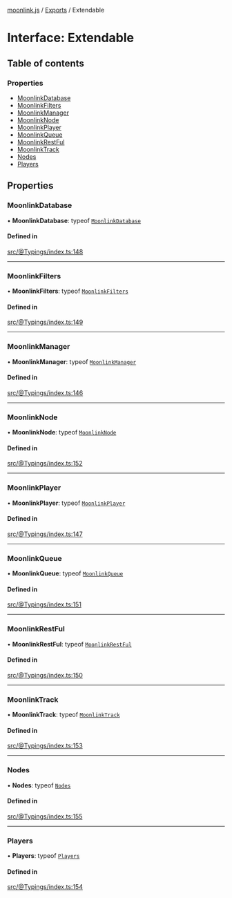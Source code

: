 [moonlink.js](../README.md) / [Exports](../modules.md) / Extendable

# Interface: Extendable

## Table of contents

### Properties

- [MoonlinkDatabase](Extendable.md#moonlinkdatabase)
- [MoonlinkFilters](Extendable.md#moonlinkfilters)
- [MoonlinkManager](Extendable.md#moonlinkmanager)
- [MoonlinkNode](Extendable.md#moonlinknode)
- [MoonlinkPlayer](Extendable.md#moonlinkplayer)
- [MoonlinkQueue](Extendable.md#moonlinkqueue)
- [MoonlinkRestFul](Extendable.md#moonlinkrestful)
- [MoonlinkTrack](Extendable.md#moonlinktrack)
- [Nodes](Extendable.md#nodes)
- [Players](Extendable.md#players)

## Properties

### MoonlinkDatabase

• **MoonlinkDatabase**: typeof [`MoonlinkDatabase`](../classes/MoonlinkDatabase.md)

#### Defined in

[src/@Typings/index.ts:148](https://github.com/Ecliptia/moonlink.js/blob/150c8e5/src/@Typings/index.ts#L148)

___

### MoonlinkFilters

• **MoonlinkFilters**: typeof [`MoonlinkFilters`](../classes/MoonlinkFilters.md)

#### Defined in

[src/@Typings/index.ts:149](https://github.com/Ecliptia/moonlink.js/blob/150c8e5/src/@Typings/index.ts#L149)

___

### MoonlinkManager

• **MoonlinkManager**: typeof [`MoonlinkManager`](../classes/MoonlinkManager.md)

#### Defined in

[src/@Typings/index.ts:146](https://github.com/Ecliptia/moonlink.js/blob/150c8e5/src/@Typings/index.ts#L146)

___

### MoonlinkNode

• **MoonlinkNode**: typeof [`MoonlinkNode`](../classes/MoonlinkNode.md)

#### Defined in

[src/@Typings/index.ts:152](https://github.com/Ecliptia/moonlink.js/blob/150c8e5/src/@Typings/index.ts#L152)

___

### MoonlinkPlayer

• **MoonlinkPlayer**: typeof [`MoonlinkPlayer`](../classes/MoonlinkPlayer.md)

#### Defined in

[src/@Typings/index.ts:147](https://github.com/Ecliptia/moonlink.js/blob/150c8e5/src/@Typings/index.ts#L147)

___

### MoonlinkQueue

• **MoonlinkQueue**: typeof [`MoonlinkQueue`](../classes/MoonlinkQueue.md)

#### Defined in

[src/@Typings/index.ts:151](https://github.com/Ecliptia/moonlink.js/blob/150c8e5/src/@Typings/index.ts#L151)

___

### MoonlinkRestFul

• **MoonlinkRestFul**: typeof [`MoonlinkRestFul`](../classes/MoonlinkRestFul.md)

#### Defined in

[src/@Typings/index.ts:150](https://github.com/Ecliptia/moonlink.js/blob/150c8e5/src/@Typings/index.ts#L150)

___

### MoonlinkTrack

• **MoonlinkTrack**: typeof [`MoonlinkTrack`](../classes/MoonlinkTrack.md)

#### Defined in

[src/@Typings/index.ts:153](https://github.com/Ecliptia/moonlink.js/blob/150c8e5/src/@Typings/index.ts#L153)

___

### Nodes

• **Nodes**: typeof [`Nodes`](../classes/Nodes.md)

#### Defined in

[src/@Typings/index.ts:155](https://github.com/Ecliptia/moonlink.js/blob/150c8e5/src/@Typings/index.ts#L155)

___

### Players

• **Players**: typeof [`Players`](../classes/Players.md)

#### Defined in

[src/@Typings/index.ts:154](https://github.com/Ecliptia/moonlink.js/blob/150c8e5/src/@Typings/index.ts#L154)
